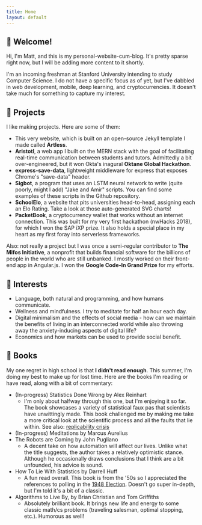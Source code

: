 ```yaml
---
title: Home
layout: default
---
```

## 👋 Welcome!

Hi, I'm Matt, and this is my personal-website-cum-blog. It's pretty sparse right now, but I will be adding more content to it shortly.

I'm an incoming freshman at Stanford University intending to study Computer Science. I do not have a specific focus as of yet, but I've dabbled in web development, mobile, deep learning, and cryptocurrencies. It doesn't take much for something to capture my interest.

## 🔧 Projects

I like making projects. Here are some of them:

* This very website, which is built on an open-source Jekyll template I made called __Artless__.
* __Aristotl__, a web app I built on the MERN stack with the goal of facilitating real-time communication between students and tutors. Admittedly a bit over-engineered, but it won Okta's inagural __Oktane Global Hackathon__.
* __express-save-data__, lightweight middleware for express that exposes Chrome's "save-data" header.
* __Sigbot__, a program that uses an LSTM neural network to write (quite poorly, might I add) "Jake and Amir" scripts. You can find some examples of these scripts in the Github repository.
* __SchoolElo__, a website that pits universities head-to-head, assigning each an Elo Rating. Take a look at those auto-generated SVG charts!
* __PacketBook__, a cryptocurrency wallet that works without an internet connection. This was built for my very first hackathon (nwHacks 2018), for which I won the SAP iXP prize. It also holds a special place in my heart as my first foray into serverless frameworks.

Also: not really a project but I was once a semi-regular contributor to __The Mifos Initiative__, a nonprofit that builds financial software for the billions of people in the world who are still unbanked. I mostly worked on their front-end app in Angular.js. I won the __Google Code-In Grand Prize__ for my efforts.

## 🧠 Interests

* Language, both natural and programming, and how humans communicate.
* Wellness and mindfulness. I try to meditate for half an hour each day.
* Digital minimalism and the effects of social media - how can we maintain the benefits of living in an interconnected world while also throwing away the anxiety-inducing aspects of digital life?
* Economics and how markets can be used to provide social benefit.

## 📖 Books

My one regret in high school is that __I didn't read enough__. This summer, I'm doing my best to make up for lost time. Here are the books I'm reading or have read, along with a bit of commentary: 

* (In-progress) Statistics Done Wrong by Alex Reinhart
    * I'm only about halfway through this one, but I'm enjoying it so far. The book showcases a variety of statistical faux pas that scientists have unwittingly made. This book challenged me by making me take a more critical look at the scientific process and all the faults that lie within. See also: [replicability crisis](https://www.youtube.com/watch?v=42QuXLucH3Q)
* (In-progress) Meditations by Marcus Aurelius
* The Robots are Coming by John Pugliano
    * A decent take on how automation will affect our lives. Unlike what the title suggests, the author takes a relatively optimistic stance. Although he occasionally draws conclusions that I think are a bit unfounded, his advice is sound.
* How To Lie With Statistics by Darrell Huff
    * A fun read overall. This book is from the '50s so I appreciated the references to polling in the [1948 Election](https://en.wikipedia.org/wiki/Dewey_Defeats_Truman). Doesn't go super in-depth, but I'm told it's a bit of a classic.
* Algorithms to Live By, by Brian Christian and Tom Griffiths
    * Absolutely brilliant book. It brings new life and energy to some classic math/cs problems (traveling salesman, optimal stopping, etc.). Humorous as well!